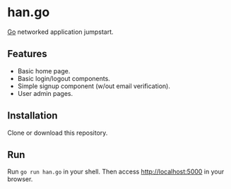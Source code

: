 han.go
======

[Go](http://golang.org) networked application jumpstart.

## Features
* Basic home page.
* Basic login/logout components.
* Simple signup component (w/out email verification).
* User admin pages.

## Installation
Clone or download this repository.

## Run
Run `go run han.go` in your shell. Then access [http://localhost:5000](http://localhost:5000) in your browser.
